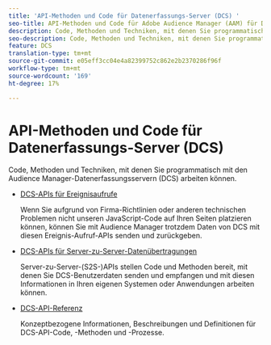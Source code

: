 ```yaml
---
title: 'API-Methoden und Code für Datenerfassungs-Server (DCS) '
seo-title: API-Methoden und Code für Adobe Audience Manager (AAM) für Datenerfassungsserver (DCS)
description: Code, Methoden und Techniken, mit denen Sie programmatisch mit den Audience Manager-Datenerfassungsservern (DCS) arbeiten können.
seo-description: Code, Methoden und Techniken, mit denen Sie programmatisch mit den Audience Manager-Datenerfassungsservern (DCS) arbeiten können.
feature: DCS
translation-type: tm+mt
source-git-commit: e05eff3cc04e4a82399752c862e2b2370286f96f
workflow-type: tm+mt
source-wordcount: '169'
ht-degree: 17%

---
```



# API-Methoden und Code für Datenerfassungs-Server (DCS) 

Code, Methoden und Techniken, mit denen Sie programmatisch mit den Audience Manager-Datenerfassungsservern (DCS) arbeiten können.

* [DCS-APIs für Ereignisaufrufe](/help/using/api/dcs-intro/dcs-event-calls/dcs-event-calls.md)

   Wenn Sie aufgrund von Firma-Richtlinien oder anderen technischen Problemen nicht unseren JavaScript-Code auf Ihren Seiten platzieren können, können Sie mit Audience Manager trotzdem Daten von DCS mit diesen Ereignis-Aufruf-APIs senden und zurückgeben.

* [DCS-APIs für Server-zu-Server-Datenübertragungen](/help/using/api/dcs-intro/dcs-s2s/dcs-s2s.md)

   Server-zu-Server-(S2S-)APIs stellen Code und Methoden bereit, mit denen Sie DCS-Benutzerdaten senden und empfangen und mit diesen Informationen in Ihren eigenen Systemen oder Anwendungen arbeiten können.

* [DCS-API-Referenz ](/help/using/api/dcs-intro/dcs-api-reference/dcs-api-methods.md)

   Konzeptbezogene Informationen, Beschreibungen und Definitionen für DCS-API-Code, -Methoden und -Prozesse.